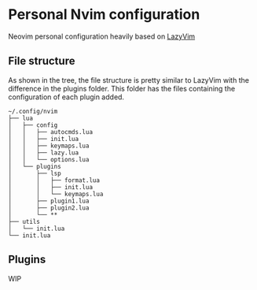 # Personal Nvim configuration
Neovim personal configuration heavily based on [LazyVim](https://github.com/LazyVim/LazyVim)

## File structure
As shown in the tree, the file structure is pretty similar to LazyVim with the difference in the plugins folder. This folder has the files containing the configuration of each plugin added.

```
~/.config/nvim
├── lua
│   ├── config
│   │   ├── autocmds.lua
│   │   ├── init.lua
│   │   ├── keymaps.lua
│   │   ├── lazy.lua
│   │   └── options.lua
│   └── plugins
│       ├── lsp
│       │   ├── format.lua
│       │   ├── init.lua
│       │   └── keymaps.lua
│       ├── plugin1.lua
│       ├── plugin2.lua
│       └── **
├── utils
│   └── init.lua
└── init.lua
```

## Plugins
WIP
